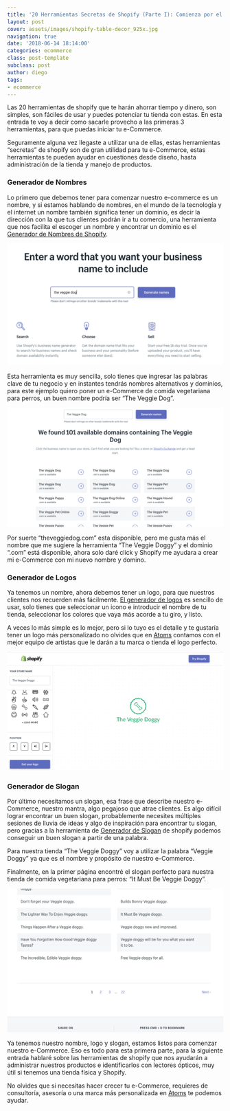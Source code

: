 ```yaml
---
title: '20 Herramientas Secretas de Shopify (Parte I): Comienza por el comienzo'
layout: post
cover: assets/images/shopify-table-decor_925x.jpg
navigation: true
date: '2018-06-14 18:14:00'
categories: ecommerce
class: post-template
subclass: post
author: diego
tags:
- ecommerce
---
```


Las 20 herramientas de shopify que te harán ahorrar tiempo y dinero, son simples, son fáciles de usar y puedes potenciar tu tienda con estas. En esta entrada te voy a decir como sacarle provecho a las primeras 3 herramientas, para que puedas iniciar tu e-Commerce.

Seguramente alguna vez llegaste a utilizar una de ellas, estas herramientas “secretas” de shopify son de gran utilidad para tu e-Commerce, estas herramientas te pueden ayudar en cuestiones desde diseño, hasta administración de la tienda y manejo de productos. 

### Generador de Nombres

Lo primero que debemos tener para comenzar nuestro e-commerce es un nombre, y si estamos hablando de nombres, en el mundo de la tecnología y el internet un nombre también significa tener un dominio, es decir la dirección con la que tus clientes podrán ir a tu comercio, una herramienta que nos facilita el escoger un nombre y encontrar un dominio es el [Generador de Nombres de Shopify](https://www.shopify.com/tools/business-name-generator).

![](/assets/images/generador-de-nombres-shopify-ejemplo-the-veggie-dog.png)

Esta herramienta es muy sencilla, solo tienes que ingresar las palabras clave de tu negocio y en instantes tendrás nombres alternativos y dominios, para este ejemplo quiero poner un e-Commerce de comida vegetariana para perros, un buen nombre podría ser “The Veggie Dog”.

![](/assets/images/generedaor-de-nombres-shopify-ejemplo-listado-the-veggie-dog.png)

Por suerte “theveggiedog.com” esta disponible, pero me gusta más el nombre que me sugiere la herramienta “The Veggie Doggy” y el dominio “.com” está disponible, ahora solo daré click y Shopify me ayudara a crear mi e-Commerce con mi nuevo nombre y domino.

### Generador de Logos

Ya tenemos un nombre, ahora debemos tener un logo, para que nuestros clientes nos recuerden más fácilmente. [El generador de logos](https://www.shopify.com/tools/logo-maker) es sencillo de usar, solo tienes que seleccionar un icono e introducir el nombre de tu tienda, seleccionar los colores que vaya más acorde a tu giro, y listo.

A veces lo más simple es lo mejor, pero si lo tuyo es el detalle y te gustaría tener un logo más personalizado no olvides que en [Atoms](http://atoms.mx/) contamos con el mejor equipo de artistas que le darán a tu marca o tienda el logo perfecto.

![](/assets/images/generador-de-logo-shopify-ejemplo-the-veggie-doggy.png)

### Generador de Slogan

Por último necesitamos un slogan, esa frase que describe nuestro e-Commerce, nuestro mantra, algo pegajoso que atrae clientes. Es algo difícil lograr encontrar un buen slogan, probablemente necesites múltiples sesiones de lluvia de ideas y algo de inspiración para encontrar tu slogan, pero gracias a la herramienta de [Generador de Slogan](https://www.shopify.com/tools/slogan-maker) de shopify podemos conseguir un buen slogan a partir de una palabra.

Para nuestra tienda “The Veggie Doggy” voy a utilizar la palabra “Veggie Doggy” ya que es el nombre y propósito de nuestro e-Commerce.

[](/assets/images/generador-de-slogan-shopify-ejemplo-veggi-doggy.png)

Finalmente, en la primer página encontré el slogan perfecto para nuestra tienda de comida vegetariana para perros: “It Must Be Veggie Doggy”.

![](/assets/images/generador-de-slogan-shopify-listado-veggie-doggy.png)

Ya tenemos nuestro nombre, logo y slogan, estamos listos para comenzar nuestro e-Commerce. Eso es todo para esta primera parte, para la siguiente entrada hablaré sobre las herramientas de shopify que nos ayudarán a administrar nuestros productos e identificarlos con lectores ópticos, muy útil si tenemos una tienda física y Shopify.

No olvides que si necesitas hacer crecer tu e-Commerce, requieres de consultoría, asesoría o una marca más personalizada en [Atoms](http://atoms.mx/) te podemos ayudar.